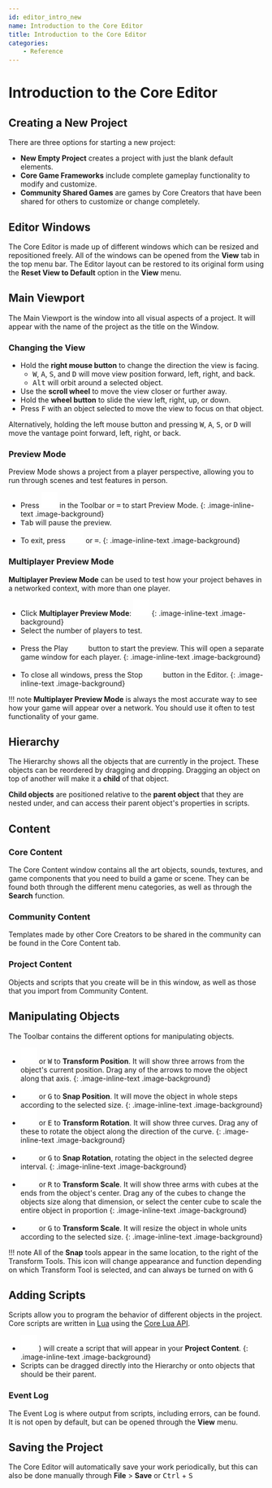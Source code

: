```yaml
---
id: editor_intro_new
name: Introduction to the Core Editor
title: Introduction to the Core Editor
categories:
    - Reference
---
```


# Introduction to the Core Editor

## Creating a New Project

There are three options for starting a new project:

- **New Empty Project** creates a project with just the blank default elements.
- **Core Game Frameworks** include complete gameplay functionality to modify and customize.
- **Community Shared Games** are games by Core Creators that have been shared for others to customize or change completely.

## Editor Windows

The Core Editor is made up of different windows which can be resized and repositioned freely. All of the windows can be opened from the **View** tab in the top menu bar. The Editor layout can be restored to its original form using the **Reset View to Default** option in the **View** menu.

## Main Viewport

The Main Viewport is the window into all visual aspects of a project. It will appear with the name of the project as the title on the Window. 

### Changing the View

- Hold the **right mouse button** to change the direction the view is facing.
    - <kbd>W</kbd>, <kbd>A</kbd>, <kbd>S</kbd>, and <kbd>D</kbd> will move view position forward, left, right, and back.
    - <kbd>Alt</kbd> will orbit around a selected object. 
- Use the **scroll wheel** to move the view closer or further away.
- Hold the **wheel button**  to slide the view left, right, up, or down. 
- Press <kbd>F</kbd> with an object selected to move the view to focus on that object. 
<!-- Need to choose a new style convention or make this a table -->

Alternatively, holding the left mouse button and pressing <kbd>W</kbd>, <kbd>A</kbd>, <kbd>S</kbd>, or <kbd>D</kbd> will move the vantage point forward, left, right, or back. 

### Preview Mode

Preview Mode shows a project from a player perspective, allowing you to run through scenes and test features in person. 

- Press ![Play](../img/EditorManual/icons/Icon_Play.png) in the Toolbar or <kbd>=</kbd> to start Preview Mode.
{: .image-inline-text .image-background}
- <kbd>Tab</kbd> will pause the preview. 
 - To exit, press ![Stop](../img/EditorManual/icons/Icon_Stop.png) or <kbd>=</kbd>.
 {: .image-inline-text .image-background}

### Multiplayer Preview Mode

**Multiplayer Preview Mode** can be used to test how your project behaves in a networked context, with more than one player. 

- Click **Multiplayer Preview Mode**: ![Multiplayer Preview Mode](../img/EditorManual/icons/Icon_MultiplayerTest.png)
    {: .image-inline-text .image-background}
- Select the number of players to test. 
- Press the Play ![Play](../img/EditorManual/icons/Icon_Play.png) button to start the preview. This will open a separate game window for each player. 
{: .image-inline-text .image-background}
- To close all windows, press the Stop ![Stop](../img/EditorManual/icons/Icon_Stop.png) button in the Editor.
{: .image-inline-text .image-background}

!!! note
    **Multiplayer Preview Mode** is always the most accurate way to see how your game will appear over a network. You should use it often to test functionality of your game. 


## Hierarchy

The Hierarchy shows all the objects that are currently in the project. These objects can be reordered by dragging and dropping. Dragging an object on top of another will make it a **child** of that object. 

**Child objects** are positioned relative to the **parent object** that they are nested under, and can access their parent object's properties in scripts. 

<!-- Don't like "nested under": both too technical and  redundant-->

## Content


### Core Content

The Core Content window contains all the art objects, sounds, textures, and game components that you need to build a game or scene. They can be found both through the different menu categories, as well as through the **Search** function. 

### Community Content

Templates made by other Core Creators to be shared in the community can be found in the Core Content tab.

### Project Content

Objects and scripts that you create will be in this window, as well as those that you import from Community Content. 


## Manipulating Objects

The Toolbar contains the different options for manipulating objects.

- ![Transform Position](../img/EditorManual/icons/Icon_TransformPosition.png )
 or <kbd>W</kbd> to **Transform Position**. It will show three arrows from the object's current position. Drag any of the arrows to move the object along that axis. 
{: .image-inline-text .image-background}
- ![Snap Position](../img/EditorManual/icons/Icon_SnapPosition.png) or <kbd>G</kbd> to **Snap Position**. It will move the object in whole steps according to the selected size.
 {: .image-inline-text .image-background} 
- ![Rotate Tool](../img/EditorManual/icons/Icon_TransformRotation.png)  or <kbd>E</kbd> to **Transform Rotation**. It will show three curves. Drag any of these to rotate the object along the direction of the curve. 
 {: .image-inline-text .image-background}
-  ![Snap Rotation](../img/EditorManual/icons/Icon_SnapRotation.png) or <kbd>G</kbd> to **Snap Rotation**, rotating the object in the selected degree interval.
{: .image-inline-text .image-background} 
- ![Scale Tool](../img/EditorManual/icons/Icon_TransformScale.png) or <kbd>R</kbd> to **Transform Scale**. It will show three arms with cubes at the ends from the object's center. Drag any of the cubes to change the objects size along that dimension, or select the center cube to scale the entire object in proportion
 {: .image-inline-text .image-background}
- ![Snap Scale](../img/EditorManual/icons/Icon_SnapScale.png) or <kbd>G</kbd> to **Transform Scale**. It will resize the object in whole units according to the selected size.
{: .image-inline-text .image-background} 

!!! note
    All of the **Snap** tools appear in the same location, to the right of the Transform Tools. This icon will change appearance and function depending on which Transform Tool is selected, and can always be turned on with <kbd>G<kbd>

## Adding Scripts

Scripts allow you to program the behavior of different objects in the project. Core scripts are written in [Lua](https://www.lua.org/manual/5.3/) using the [Core Lua API](https://www.coregames.com/core_api). 

- ![Script](../img/EditorManual/icons/Icon_Script.png) ) will create a script that will appear in your **Project Content**. 
{: .image-inline-text .image-background} 
- Scripts can be dragged directly into the Hierarchy or onto objects that should be their parent. 


### Event Log

The Event Log is where output from scripts, including errors, can be found. It is not open by default, but can be opened through the **View** menu.

## Saving the Project

The Core Editor will automatically save your work periodically, but this can also be done manually through **File** > **Save** or <kbd>Ctrl</kbd> + <kbd>S</kbd>